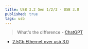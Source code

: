 ```yaml
---
title: USB 3.2 Gen 1/2/3 - USB 3.0
published: true
tags: usb
---
```

> What's the difference - [ChatGPT](https://chatgpt.com/share/678e74f7-de8c-800d-8f5b-4a9e31e40403)

- [2.5Gb Ethernet over usb 3.0](https://chatgpt.com/share/678e7a6f-983c-800d-837e-4503789798a8)
